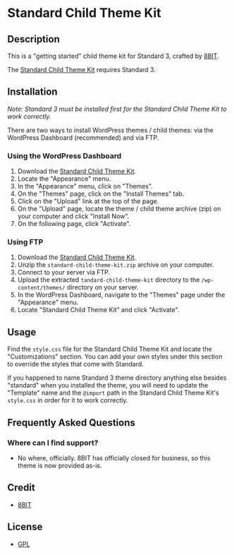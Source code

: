 # Standard Child Theme Kit

## Description

This is a "getting started" child theme kit for Standard 3, crafted by [8BIT](http://8bit.io).

The [Standard Child Theme Kit](https://github.com/create156/standard-child-theme-kit-master/archive/master.zip) requires Standard 3.

## Installation

*Note: Standard 3 must be installed first for the Standard Child Theme Kit to work correctly.*

There are two ways to install WordPress themes / child themes: via the WordPress Dashboard (recommended) and via FTP. 

### Using the WordPress Dashboard

1. Download the [Standard Child Theme Kit](https://github.com/create156/standard-child-theme-kit-master/archive/master.zip).
2. Locate the "Appearance" menu.
3. In the "Appearance" menu, click on "Themes".
4. On the "Themes" page, click on the "Install Themes" tab.
5. Click on the "Upload" link at the top of the page.
6. On the "Upload" page, locate the theme / child theme archive (zip) on your computer and click "Install Now".
7. On the following page, click "Activate".

### Using FTP

1. Download the [Standard Child Theme Kit](https://github.com/create156/standard-child-theme-kit-master/archive/master.zip).
2. Unzip the ```standard-child-theme-kit.zip``` archive on your computer.
3. Connect to your server via FTP.
4. Upload the extracted ```tandard-child-theme-kit``` directory to the ```/wp-content/themes/``` directory on your server.
6. In the WordPress Dashboard, navigate to the "Themes" page under the "Appearance" menu.
7. Locate "Standard Child Theme Kit" and click "Activate".

## Usage

Find the ```style.css``` file for the Standard Child Theme Kit and locate the "Customizations" section. You can add your own styles under this section to override the styles that come with Standard.

If you happened to name Standard 3 theme directory anything else besides "standard" when you installed the theme, you will need to update the "Template" name and the ```@import``` path in the Standard Child Theme Kit's ```style.css``` in order for it to work correctly.

## Frequently Asked Questions

### Where can I find support?
* No where, officially. 8BIT has officially closed for business, so this theme is now provided as-is.

## Credit

* [8BIT](http://8bit.io)

## License

* [GPL](http://www.gnu.org/licenses/gpl-3.0.html)

